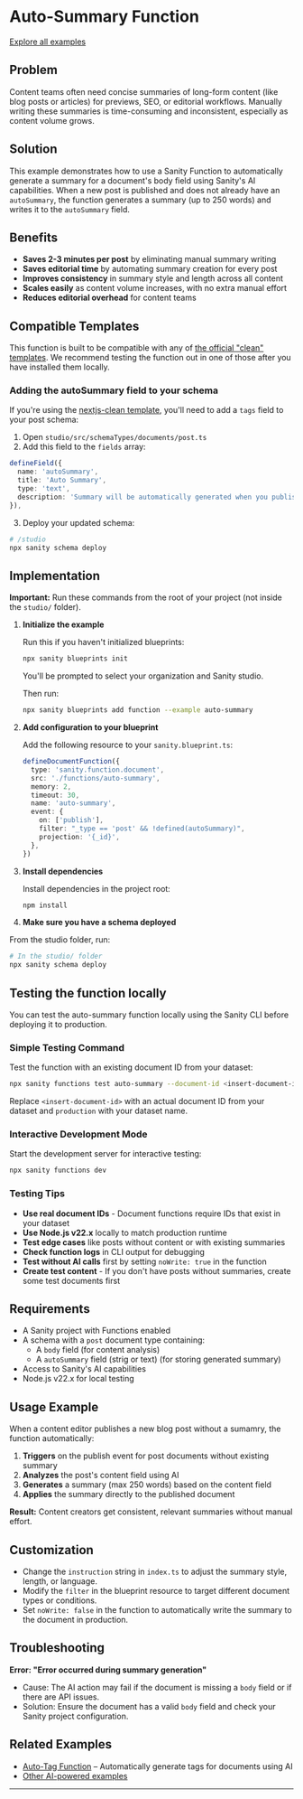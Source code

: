 # Auto-Summary Function

[Explore all examples](https://github.com/sanity-io/sanity/tree/main/examples)

## Problem

Content teams often need concise summaries of long-form content (like blog posts or articles) for previews, SEO, or editorial workflows. Manually writing these summaries is time-consuming and inconsistent, especially as content volume grows.

## Solution

This example demonstrates how to use a Sanity Function to automatically generate a summary for a document's body field using Sanity's AI capabilities. When a new post is published and does not already have an `autoSummary`, the function generates a summary (up to 250 words) and writes it to the `autoSummary` field.

## Benefits

- **Saves 2-3 minutes per post** by eliminating manual summary writing
- **Saves editorial time** by automating summary creation for every post
- **Improves consistency** in summary style and length across all content
- **Scales easily** as content volume increases, with no extra manual effort
- **Reduces editorial overhead** for content teams

## Compatible Templates

This function is built to be compatible with any of [the official "clean" templates](https://www.sanity.io/exchange/type=templates/by=sanity). We recommend testing the function out in one of those after you have installed them locally.

### Adding the autoSummary field to your schema

If you're using the [nextjs-clean template](https://github.com/sanity-io/sanity-template-nextjs-clean), you'll need to add a `tags` field to your post schema:

1. Open `studio/src/schemaTypes/documents/post.ts`
2. Add this field to the `fields` array:

```typescript
defineField({
  name: 'autoSummary',
  title: 'Auto Summary',
  type: 'text',
  description: 'Summary will be automatically generated when you publish a post',
}),
```

3. Deploy your updated schema:

```bash
# /studio
npx sanity schema deploy
```

## Implementation

**Important:** Run these commands from the root of your project (not inside the `studio/` folder).

1. **Initialize the example**

   Run this if you haven't initialized blueprints:

   ```bash
   npx sanity blueprints init
   ```

   You'll be prompted to select your organization and Sanity studio.

   Then run:

   ```bash
   npx sanity blueprints add function --example auto-summary
   ```

2. **Add configuration to your blueprint**

   Add the following resource to your `sanity.blueprint.ts`:

   ```ts
   defineDocumentFunction({
     type: 'sanity.function.document',
     src: './functions/auto-summary',
     memory: 2,
     timeout: 30,
     name: 'auto-summary',
     event: {
       on: ['publish'],
       filter: "_type == 'post' && !defined(autoSummary)",
       projection: '{_id}',
     },
   })
   ```

3. **Install dependencies**

   Install dependencies in the project root:

   ```bash
   npm install
   ```

4. **Make sure you have a schema deployed**

From the studio folder, run:

```bash
# In the studio/ folder
npx sanity schema deploy
```

## Testing the function locally

You can test the auto-summary function locally using the Sanity CLI before deploying it to production.

### Simple Testing Command

Test the function with an existing document ID from your dataset:

```bash
npx sanity functions test auto-summary --document-id <insert-document-id> --dataset production --with-user-token
```

Replace `<insert-document-id>` with an actual document ID from your dataset and `production` with your dataset name.

### Interactive Development Mode

Start the development server for interactive testing:

```bash
npx sanity functions dev
```

### Testing Tips

- **Use real document IDs** - Document functions require IDs that exist in your dataset
- **Use Node.js v22.x** locally to match production runtime
- **Test edge cases** like posts without content or with existing summaries
- **Check function logs** in CLI output for debugging
- **Test without AI calls** first by setting `noWrite: true` in the function
- **Create test content** - If you don't have posts without summaries, create some test documents first

## Requirements

- A Sanity project with Functions enabled
- A schema with a `post` document type containing:
  - A `body` field (for content analysis)
  - A `autoSummary` field (strig or text) (for storing generated summary)
- Access to Sanity's AI capabilities
- Node.js v22.x for local testing

## Usage Example

When a content editor publishes a new blog post without a sumamry, the function automatically:

1. **Triggers** on the publish event for post documents without existing summary
2. **Analyzes** the post's content field using AI
3. **Generates** a summary (max 250 words) based on the content field
4. **Applies** the summary directly to the published document

**Result:** Content creators get consistent, relevant summaries without manual effort.

## Customization

- Change the `instruction` string in `index.ts` to adjust the summary style, length, or language.
- Modify the `filter` in the blueprint resource to target different document types or conditions.
- Set `noWrite: false` in the function to automatically write the summary to the document in production.

## Troubleshooting

**Error: "Error occurred during summary generation"**

- Cause: The AI action may fail if the document is missing a `body` field or if there are API issues.
- Solution: Ensure the document has a valid `body` field and check your Sanity project configuration.

## Related Examples

- [Auto-Tag Function](../auto-tag/README.md) – Automatically generate tags for documents using AI
- [Other AI-powered examples](https://github.com/sanity-io/sanity/tree/main/examples)

---
